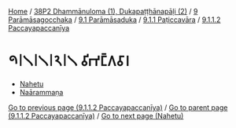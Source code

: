 
[Home](/) / [38P2 Dhammānuloma (1), Dukapaṭṭhānapāḷi (2)](../../../../../38P2.md) / [9 Parāmāsagocchaka](../../../../9.md) / [9.1 Parāmāsaduka](../../../9.1.md) / [9.1.1 Paṭiccavāra](../../9.1.1.md) / [9.1.1.2 Paccayapaccanīya](../9.1.1.2.md)

# 𑁯𑁇𑁧𑁇𑁧𑁇𑁨𑁇𑁧 𑀯𑀺𑀪𑀗𑁆𑀕𑀯𑀸𑀭

* [Nahetu](9.1.1.2.1/Nahetu.md)
* [Naārammaṇa](9.1.1.2.1/Naarammana.md)

[Go to previous page (9.1.1.2 Paccayapaccanīya)](../9.1.1.2.md) / [Go to parent page (9.1.1.2 Paccayapaccanīya)](../9.1.1.2.md) / [Go to next page (Nahetu)](9.1.1.2.1/Nahetu.md)


